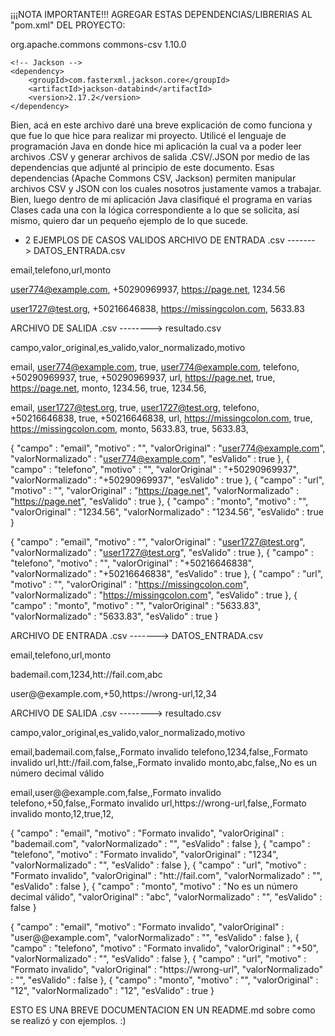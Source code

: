 
¡¡¡NOTA IMPORTANTE!!!
AGREGAR ESTAS DEPENDENCIAS/LIBRERIAS AL "pom.xml" DEL PROYECTO:

 <dependencies>
    <!-- Apache Commons CSV -->
    <dependency>
        <groupId>org.apache.commons</groupId>
        <artifactId>commons-csv</artifactId>
        <version>1.10.0</version>
    </dependency>

    <!-- Jackson -->
    <dependency>
        <groupId>com.fasterxml.jackson.core</groupId>
        <artifactId>jackson-databind</artifactId>
        <version>2.17.2</version>
    </dependency>
</dependencies>

Bien, acá en este archivo daré una breve explicación de como funciona y que fue lo que hice para realizar mi proyecto. Utilicé el lenguaje de programación Java en donde hice mi aplicación
la cual va a poder leer archivos .CSV y generar archivos de salida .CSV/.JSON por medio de las dependencias que adjunté al principio de este documento. Esas dependencias (Apache Commons CSV, Jackson) permiten manipular archivos CSV y JSON con los cuales nosotros justamente vamos a trabajar. Bien, luego dentro de mi aplicación Java clasifiqué el programa en varias Clases cada
una con la lógica correspondiente a lo que se solicita, así mismo, quiero dar un pequeño ejemplo de lo que sucede.

<!--2 EJEMPLOS DE CASOS VALIDOS-->
<!--DATOS DE ENTRADA UN ARCHIVO LLAMADO: DATOS_ENTRADA.csv-->
- 2 EJEMPLOS DE CASOS VALIDOS 
ARCHIVO DE ENTRADA .csv -------> DATOS_ENTRADA.csv
<!--COLUMNAS DATOS DE ENTRADA-->
email,telefono,url,monto
<!--EJEMPLO 1--> 
user774@example.com, +50290969937, https://page.net, 1234.56
<!--EJEMPLO 2--> 
user1727@test.org, +50216646838, https://missingcolon.com, 5633.83



<!--DATOS DE SALIDA UN ARCHIVO LLAMADO: resultado.csv-->
ARCHIVO DE SALIDA .csv --------> resultado.csv
<!--COLUMNAS DATOS DE SALIDA-->
campo,valor_original,es_valido,valor_normalizado,motivo
<!--EJEMPLO 1--> 
email, user774@example.com, true, user774@example.com,
telefono, +50290969937, true, +50290969937,
url, https://page.net, true, https://page.net,
monto, 1234.56, true, 1234.56,
<!--EJEMPLO 2--> 
email, user1727@test.org, true, user1727@test.org,
telefono, +50216646838, true, +50216646838,
url, https://missingcolon.com, true, https://missingcolon.com,
monto, 5633.83, true, 5633.83,


<!--DATOS DE SALIDA UN ARCHIVO LLAMADO: resultado.json-->
<!--EJEMPLO 1-->
{
  "campo" : "email",
  "motivo" : "",
  "valorOriginal" : "user774@example.com",
  "valorNormalizado" : "user774@example.com",
  "esValido" : true
}, {
  "campo" : "telefono",
  "motivo" : "",
  "valorOriginal" : "+50290969937",
  "valorNormalizado" : "+50290969937",
  "esValido" : true
}, {
  "campo" : "url",
  "motivo" : "",
  "valorOriginal" : "https://page.net",
  "valorNormalizado" : "https://page.net",
  "esValido" : true
}, {
  "campo" : "monto",
  "motivo" : "",
  "valorOriginal" : "1234.56",
  "valorNormalizado" : "1234.56",
  "esValido" : true
}


<!---EJEMPLO 2-->
{
  "campo" : "email",
  "motivo" : "",
  "valorOriginal" : "user1727@test.org",
  "valorNormalizado" : "user1727@test.org",
  "esValido" : true
}, {
  "campo" : "telefono",
  "motivo" : "",
  "valorOriginal" : "+50216646838",
  "valorNormalizado" : "+50216646838",
  "esValido" : true
}, {
  "campo" : "url",
  "motivo" : "",
  "valorOriginal" : "https://missingcolon.com",
  "valorNormalizado" : "https://missingcolon.com",
  "esValido" : true
}, {
  "campo" : "monto",
  "motivo" : "",
  "valorOriginal" : "5633.83",
  "valorNormalizado" : "5633.83",
  "esValido" : true
}




<!--2 EJEMPLOS DE CASOS INVALIDOS-->
<!--DATOS DE ENTRADA UN ARCHIVO LLAMADO: DATOS_ENTRADA.csv-->
ARCHIVO DE ENTRADA .csv -------> DATOS_ENTRADA.csv
<!--COLUMNAS DATOS DE ENTRADA-->
email,telefono,url,monto
<!--EJEMPLO 1--> 
bademail.com,1234,htt://fail.com,abc
<!--EJEMPLO 2--> 
user@@example.com,+50,https://wrong-url,12,34


<!--DATOS DE SALIDA UN ARCHIVO LLAMADO: resultado.csv-->
ARCHIVO DE SALIDA .csv --------> resultado.csv
<!--COLUMNAS DATOS DE SALIDA-->
campo,valor_original,es_valido,valor_normalizado,motivo
<!--EJEMPLO 1--> 
email,bademail.com,false,,Formato invalido
telefono,1234,false,,Formato invalido
url,htt://fail.com,false,,Formato invalido
monto,abc,false,,No es un número decimal válido
<!--EJEMPLO 2--> 
email,user@@example.com,false,,Formato invalido
telefono,+50,false,,Formato invalido
url,https://wrong-url,false,,Formato invalido
monto,12,true,12,


<!--DATOS DE SALIDA UN ARCHIVO LLAMADO: resultado.json-->
<!--EJEMPLO 1-->
{
  "campo" : "email",
  "motivo" : "Formato invalido",
  "valorOriginal" : "bademail.com",
  "valorNormalizado" : "",
  "esValido" : false
}, {
  "campo" : "telefono",
  "motivo" : "Formato invalido",
  "valorOriginal" : "1234",
  "valorNormalizado" : "",
  "esValido" : false
}, {
  "campo" : "url",
  "motivo" : "Formato invalido",
  "valorOriginal" : "htt://fail.com",
  "valorNormalizado" : "",
  "esValido" : false
}, {
  "campo" : "monto",
  "motivo" : "No es un número decimal válido",
  "valorOriginal" : "abc",
  "valorNormalizado" : "",
  "esValido" : false
}



<!---EJEMPLO 2-->
{
  "campo" : "email",
  "motivo" : "Formato invalido",
  "valorOriginal" : "user@@example.com",
  "valorNormalizado" : "",
  "esValido" : false
}, {
  "campo" : "telefono",
  "motivo" : "Formato invalido",
  "valorOriginal" : "+50",
  "valorNormalizado" : "",
  "esValido" : false
}, {
  "campo" : "url",
  "motivo" : "Formato invalido",
  "valorOriginal" : "https://wrong-url",
  "valorNormalizado" : "",
  "esValido" : false
}, {
  "campo" : "monto",
  "motivo" : "",
  "valorOriginal" : "12",
  "valorNormalizado" : "12",
  "esValido" : true
}

ESTO ES UNA BREVE DOCUMENTACION EN UN README.md sobre como se realizó y con ejemplos. :)


    
